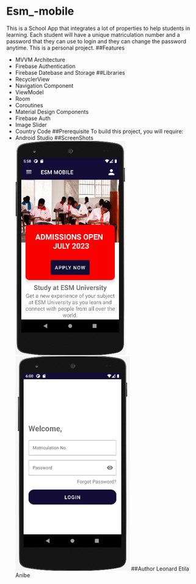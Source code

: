 # Esm_-mobile
This is a School App that integrates a lot of properties to help students in learning.
Each student will have a unique matriculation number and a password that they can use
to login and they can change the password anytime. This is a personal project.
##Features
* MVVM Architecture
* Firebase Authentication
* Firebase Datebase and Storage
##Libraries
* RecyclerView
* Navigation Component
* ViewModel
* Room
* Coroutines
* Material Design Components
* Firebase Auth
* Image Slider
* Country Code
##Prerequisite
To build this project, you will require:
* Android Studio
##ScreenShots
![](app/src/main/res/drawable-v24/the_image.png)
![](app/src/main/res/drawable-v24/second_image.png)
##Author
Leonard Etila Anibe
